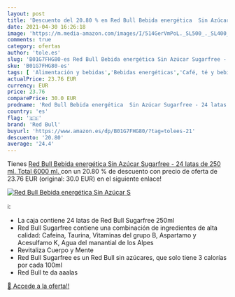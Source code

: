 ```yaml
---
layout: post
title: 'Descuento del 20.80 % en Red Bull Bebida energética  Sin Azúcar S'
date: 2021-04-30 16:26:18
image: 'https://m.media-amazon.com/images/I/514GerVmPoL._SL500_._SL400_.jpg'
comments: true
category: ofertas
author: 'tole.es'
slug: 'B01G7FHG80-es Red Bull Bebida energética Sin Azúcar Sugarfree - 24 latas...'
sku: 'B01G7FHG80-es'
tags: [ 'Alimentación y bebidas','Bebidas energéticas','Café, té y bebidas','azúcar','bebida','bull','energética','red','red bull', ]
actualPrice: 23.76 EUR
currency: EUR
price: 23.76
comparePrice: 30.0 EUR
prodname: 'Red Bull Bebida energética  Sin Azúcar Sugarfree - 24 latas de 250 ml.  Total 6000 ml. '
country: 'es'
flag: '🇪🇸'
brand: 'Red Bull'
buyurl: 'https://www.amazon.es/dp/B01G7FHG80/?tag=tolees-21'
descuento: '20.80'
average: '24.4'
---
```


Tienes [Red Bull Bebida energética  Sin Azúcar Sugarfree - 24 latas de 250 ml.  Total 6000 ml. ](https://www.amazon.es/dp/B01G7FHG80/?tag=tolees-21) con un 20.80 % de descuento con precio de oferta de 23.76 EUR (original: 30.0 EUR) en el siguiente enlace!

[![Red Bull Bebida energética  Sin Azúcar S](https://m.media-amazon.com/images/I/514GerVmPoL._SL500_._SL400_.jpg)](https://www.amazon.es/dp/B01G7FHG80/?tag=tolees-21)

ℹ️:

- La caja contiene 24 latas de Red Bull Sugarfree 250ml
- Red Bull Sugarfree contiene una combinación de ingredientes de alta calidad: Cafeína, Taurina, Vitaminas del grupo B, Aspartamo y Acesulfamo K, Agua del manantial de los Alpes
- Revitaliza Cuerpo y Mente
- Red Bull Sugarfree es un Red Bull sin azúcares, que solo tiene 3 calorías por cada 100ml
- Red Bull te da aaalas

[🛒 Accede a la oferta!!](https://www.amazon.es/dp/B01G7FHG80/?tag=tolees-21)
